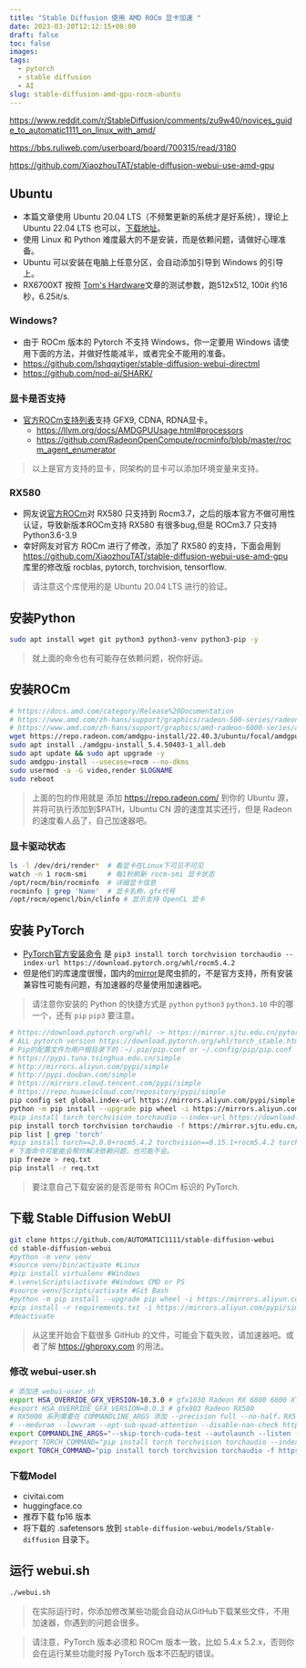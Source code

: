 ```yaml
---
title: "Stable Diffusion 使用 AMD ROCm 显卡加速 "
date: 2023-03-20T12:12:15+08:00
draft: false
toc: false
images:
tags: 
  - pytorch
  - stable diffusion
  - AI
slug: stable-diffusion-amd-gpu-rocm-ubuntu
---
```


<https://www.reddit.com/r/StableDiffusion/comments/zu9w40/novices_guide_to_automatic1111_on_linux_with_amd/>

<https://bbs.ruliweb.com/userboard/board/700315/read/3180>

<https://github.com/XiaozhouTAT/stable-diffusion-webui-use-amd-gpu>

## Ubuntu
- 本篇文章使用 Ubuntu 20.04 LTS（不频繁更新的系统才是好系统），理论上 Ubuntu 22.04 LTS 也可以，[下载地址](https://ubuntu.com/download/desktop)。
- 使用 Linux 和 Python 难度最大的不是安装，而是依赖问题，请做好心理准备。
- Ubuntu 可以安装在电脑上任意分区，会自动添加引导到 Windows 的引导上。
- RX6700XT 按照 [Tom's Hardware](https://www.tomshardware.com/news/stable-diffusion-gpu-benchmarks)文章的测试参数，跑512x512, 100it 约16秒，6.25it/s.

### Windows?
- 由于 ROCm 版本的 Pytorch 不支持 Windows，你一定要用 Windows 请使用下面的方法，并做好性能减半，或者完全不能用的准备。
- https://github.com/lshqqytiger/stable-diffusion-webui-directml
- https://github.com/nod-ai/SHARK/

### 显卡是否支持
- [官方ROCm支持列表](https://docs.amd.com/bundle/Hardware_and_Software_Reference_Guide/page/Hardware_and_Software_Support.html)支持 GFX9, CDNA, RDNA显卡。
    - https://llvm.org/docs/AMDGPUUsage.html#processors
    - https://github.com/RadeonOpenCompute/rocminfo/blob/master/rocm_agent_enumerator
> 以上是官方支持的显卡，同架构的显卡可以添加环境变量来支持。

### RX580
- 网友说[官方ROCm](https://docs.amd.com/bundle/Hardware_and_Software_Reference_Guide/page/Hardware_and_Software_Support.html)对 RX580 只支持到 Rocm3.7，之后的版本官方不做可用性认证，导致新版本ROCm支持 RX580 有很多bug,但是 ROCm3.7 只支持Python3.6-3.9
- 幸好网友对官方 ROCm 进行了修改，添加了 RX580 的支持，下面会用到 <https://github.com/XiaozhouTAT/stable-diffusion-webui-use-amd-gpu> 库里的修改版 rocblas, pytorch, torchvision, tensorflow.
> 请注意这个库使用的是 Ubuntu 20.04 LTS 进行的验证。

## 安装Python
```sh
sudo apt install wget git python3 python3-venv python3-pip -y
```
> 就上面的命令也有可能存在依赖问题，祝你好运。

## 安装ROCm
```sh
# https://docs.amd.com/category/Release%20Documentation
# https://www.amd.com/zh-hans/support/graphics/radeon-500-series/radeon-rx-500-series/radeon-rx-580
# https://www.amd.com/zh-hans/support/graphics/amd-radeon-6000-series/amd-radeon-6700-series/amd-radeon-rx-6700-xt
wget https://repo.radeon.com/amdgpu-install/22.40.3/ubuntu/focal/amdgpu-install_5.4.50403-1_all.deb # Rocm 5.4.3 on Ubuntu 20.04 LTS (focal)
sudo apt install ./amdgpu-install_5.4.50403-1_all.deb
sudo apt update && sudo apt upgrade -y
sudo amdgpu-install --usecase=rocm --no-dkms
sudo usermod -a -G video,render $LOGNAME
sudo reboot
```
> 上面的包的作用就是 添加 https://repo.radeon.com/ 到你的 Ubuntu 源，并将可执行添加到$PATH，Ubuntu CN 源的速度其实还行，但是 Radeon 的速度看人品了，自己加速器吧。

### 显卡驱动状态
```sh
ls -l /dev/dri/render*  # 看显卡在Linux下可见不可见
watch -n 1 rocm-smi     # 每1秒刷新 rocm-smi 显卡状态
/opt/rocm/bin/rocminfo  # 详细显卡信息
rocminfo | grep 'Name'  # 显卡名称，gfx代号
/opt/rocm/opencl/bin/clinfo # 显示支持 OpenCL 显卡
```

## 安装 PyTorch
- [PyTorch官方安装命令](https://pytorch.org/get-started/locally/) 是 `pip3 install torch torchvision torchaudio --index-url https://download.pytorch.org/whl/rocm5.4.2`
- 但是他们的库速度很慢，国内的[mirror](https://mirror.sjtu.edu.cn/pytorch-wheels/)是爬虫抓的，不是官方支持，所有安装兼容性可能有问题，有加速器的尽量使用加速器吧。
> 请注意你安装的 Python 的快捷方式是 `python` `python3` `python3.10` 中的哪一个，还有 `pip` `pip3` 要注意。

```sh
# https://download.pytorch.org/whl/ -> https://mirror.sjtu.edu.cn/pytorch-wheels/
# ALL pytorch version https://download.pytorch.org/whl/torch_stable.html or https://mirror.sjtu.edu.cn/pytorch-wheels/torch_stable.html search ROCm
# Pip的配置文件为用户根目录下的：~/.pip/pip.conf or ~/.config/pip/pip.conf（Windows路径为：C:\Users\<UserName>\pip\pip.ini）
# https://pypi.tuna.tsinghua.edu.cn/simple
# http://mirrors.aliyun.com/pypi/simple
# http://pypi.douban.com/simple
# https://mirrors.cloud.tencent.com/pypi/simple
# https://repo.huaweicloud.com/repository/pypi/simple
pip config set global.index-url https://mirrors.aliyun.com/pypi/simple
python -m pip install --upgrade pip wheel -i https://mirrors.aliyun.com/pypi/simple
#pip install torch torchvision torchaudio --index-url https://download.pytorch.org/whl/rocm5.4.2
pip install torch torchvision torchaudio -f https://mirror.sjtu.edu.cn/pytorch-wheels/rocm5.4.2/torch_stable.html -i https://mirrors.aliyun.com/pypi/simple
pip list | grep 'torch'
#pip install torch==2.0.0+rocm5.4.2 torchvision==0.15.1+rocm5.4.2 torchaudio==2.0.1+rocm5.4.2 -f https://mirror.sjtu.edu.cn/pytorch-wheels/rocm5.4.2/torch_stable.html
# 下面命令可能能会帮你解决依赖问题，也可能不会。
pip freeze > req.txt
pip install -r req.txt
```
> 要注意自己下载安装的是否是带有 ROCm 标识的 PyTorch.

## 下载 Stable Diffusion WebUI
```sh
git clone https://github.com/AUTOMATIC1111/stable-diffusion-webui
cd stable-diffusion-webui
#python -m venv venv
#source venv/bin/activate #Linux
#pip install virtualenv #Windows
#.\venv\Scripts\activate #Windows CMD or PS
#source venv/Scripts/activate #Git Bash
#python -m pip install --upgrade pip wheel -i https://mirrors.aliyun.com/pypi/simple
#pip install -r requirements.txt -i https://mirrors.aliyun.com/pypi/simple
#deactivate
```
> 从这里开始会下载很多 GitHub 的文件，可能会下载失败，请加速器吧。或者了解 <https://ghproxy.com> 的用法。

### 修改 webui-user.sh
```sh
# 添加进 webui-user.sh
export HSA_OVERRIDE_GFX_VERSION=10.3.0 # gfx1030 Radeon RX 6800 6800 XT 6900 XT, gfx1031 Radeon RX 6700 XT.
#export HSA_OVERRIDE_GFX_VERSION=8.0.3 # gfx803 Radeon RX580
# RX5000 系列需要在 COMMANDLINE_ARGS 添加 --precision full --no-half，RX500 和 RX6000 系列不需要
# --medvram --lowvram --opt-sub-quad-attention --disable-nan-check https://github.com/AUTOMATIC1111/stable-diffusion-webui/wiki/Command-Line-Arguments-and-Settings
export COMMANDLINE_ARGS="--skip-torch-cuda-test --autolaunch --listen --theme dark"
#export TORCH_COMMAND="pip install torch torchvision torchaudio --index-url https://download.pytorch.org/whl/rocm5.4.2"
export TORCH_COMMAND="pip install torch torchvision torchaudio -f https://mirror.sjtu.edu.cn/pytorch-wheels/rocm5.4.2/torch_stable.html -i https://mirrors.aliyun.com/pypi/simple"
```

### 下载Model
- civitai.com
- huggingface.co
- 推荐下载 fp16 版本
- 将下载的 .safetensors 放到 `stable-diffusion-webui/models/Stable-diffusion` 目录下。

## 运行 webui.sh

```sh
./webui.sh
```
> 在实际运行时，你添加修改某些功能会自动从GitHub下载某些文件，不用加速器，你遇到的问题会很多。

> 请注意，PyTorch 版本必须和 ROCm 版本一致，比如 5.4.x 5.2.x，否则你会在运行某些功能时报 PyTorch 版本不匹配的错误。